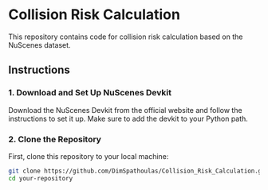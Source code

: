 # Collision Risk Calculation

This repository contains code for collision risk calculation based on the NuScenes dataset.

## Instructions

### 1. Download and Set Up NuScenes Devkit
Download the NuScenes Devkit from the official website and follow the instructions to set it up.
Make sure to add the devkit to your Python path.

### 2. Clone the Repository

First, clone this repository to your local machine:
```bash
git clone https://github.com/DimSpathoulas/Collision_Risk_Calculation.git
cd your-repository

